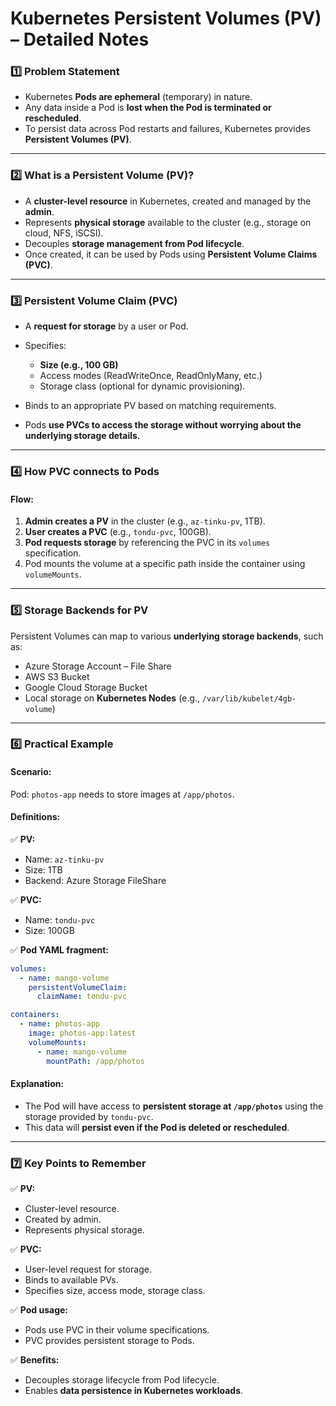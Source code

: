 # Kubernetes Persistent Volumes (PV) – Detailed Notes

### 1️⃣ Problem Statement

* Kubernetes **Pods are ephemeral** (temporary) in nature.
* Any data inside a Pod is **lost when the Pod is terminated or rescheduled**.
* To persist data across Pod restarts and failures, Kubernetes provides **Persistent Volumes (PV)**.

---

### 2️⃣ What is a Persistent Volume (PV)?

* A **cluster-level resource** in Kubernetes, created and managed by the **admin**.
* Represents **physical storage** available to the cluster (e.g., storage on cloud, NFS, iSCSI).
* Decouples **storage management from Pod lifecycle**.
* Once created, it can be used by Pods using **Persistent Volume Claims (PVC)**.

---

### 3️⃣ Persistent Volume Claim (PVC)

* A **request for storage** by a user or Pod.
* Specifies:

  * **Size (e.g., 100 GB)**
  * Access modes (ReadWriteOnce, ReadOnlyMany, etc.)
  * Storage class (optional for dynamic provisioning).
* Binds to an appropriate PV based on matching requirements.
* Pods **use PVCs to access the storage without worrying about the underlying storage details.**

---

### 4️⃣ How PVC connects to Pods

#### Flow:

1. **Admin creates a PV** in the cluster (e.g., `az-tinku-pv`, 1TB).
2. **User creates a PVC** (e.g., `tondu-pvc`, 100GB).
3. **Pod requests storage** by referencing the PVC in its `volumes` specification.
4. Pod mounts the volume at a specific path inside the container using `volumeMounts`.

---

### 5️⃣ Storage Backends for PV

Persistent Volumes can map to various **underlying storage backends**, such as:

* Azure Storage Account – File Share
* AWS S3 Bucket
* Google Cloud Storage Bucket
* Local storage on **Kubernetes Nodes** (e.g., `/var/lib/kubelet/4gb-volume`)

---

### 6️⃣ Practical Example

#### Scenario:

Pod: `photos-app` needs to store images at `/app/photos`.

#### Definitions:

✅ **PV:**

* Name: `az-tinku-pv`
* Size: 1TB
* Backend: Azure Storage FileShare

✅ **PVC:**

* Name: `tondu-pvc`
* Size: 100GB

✅ **Pod YAML fragment:**

```yaml
volumes:
  - name: mango-volume
    persistentVolumeClaim:
      claimName: tondu-pvc

containers:
  - name: photos-app
    image: photos-app:latest
    volumeMounts:
      - name: mango-volume
        mountPath: /app/photos
```

#### Explanation:

* The Pod will have access to **persistent storage at `/app/photos`** using the storage provided by `tondu-pvc`.
* This data will **persist even if the Pod is deleted or rescheduled**.

---

### 7️⃣ Key Points to Remember

✅ **PV:**

* Cluster-level resource.
* Created by admin.
* Represents physical storage.

✅ **PVC:**

* User-level request for storage.
* Binds to available PVs.
* Specifies size, access mode, storage class.

✅ **Pod usage:**

* Pods use PVC in their volume specifications.
* PVC provides persistent storage to Pods.

✅ **Benefits:**

* Decouples storage lifecycle from Pod lifecycle.
* Enables **data persistence in Kubernetes workloads**.


